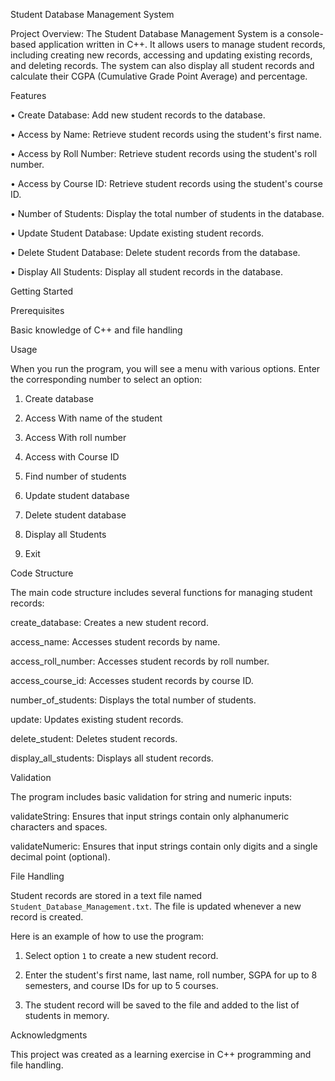 Student Database Management System

Project Overview:
The Student Database Management System is a console-based application written in C++. It allows users to manage student records, including creating new records, 
accessing and updating existing records, and deleting records. The system can also display all student records and calculate their CGPA (Cumulative Grade Point Average) and percentage.

 Features
 
•	Create Database: Add new student records to the database.

•	Access by Name: Retrieve student records using the student's first name.

•	Access by Roll Number: Retrieve student records using the student's roll number.

•	Access by Course ID: Retrieve student records using the student's course ID.

•	Number of Students: Display the total number of students in the database.

•	Update Student Database: Update existing student records.

•	Delete Student Database: Delete student records from the database.

•	Display All Students: Display all student records in the database.

 Getting Started

 Prerequisites

Basic knowledge of C++ and file handling

 Usage

When you run the program, you will see a menu with various options. Enter the corresponding number to select an option:

1. Create database

2. Access With name of the student

3. Access With roll number

4. Access with Course ID

5. Find number of students

6. Update student database

7. Delete student database

8. Display all Students

9. Exit

 Code Structure

The main code structure includes several functions for managing student records:

create_database: Creates a new student record.

access_name: Accesses student records by name.

access_roll_number: Accesses student records by roll number.

access_course_id: Accesses student records by course ID.

number_of_students: Displays the total number of students.

update: Updates existing student records.

delete_student: Deletes student records.

display_all_students: Displays all student records.

 Validation

The program includes basic validation for string and numeric inputs:

validateString: Ensures that input strings contain only alphanumeric characters and spaces.

validateNumeric: Ensures that input strings contain only digits and a single decimal point (optional).

File Handling

Student records are stored in a text file named `Student_Database_Management.txt`. The file is updated whenever a new record is created. 

Here is an example of how to use the program:

1. Select option `1` to create a new student record.

2. Enter the student's first name, last name, roll number, SGPA for up to 8 semesters, and course IDs for up to 5 courses.

3. The student record will be saved to the file and added to the list of students in memory.

 Acknowledgments

This project was created as a learning exercise in C++ programming and file handling. 

